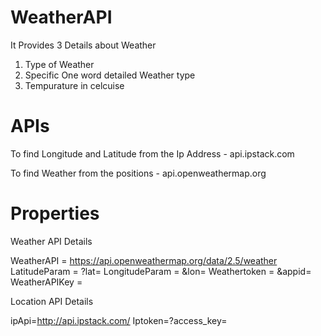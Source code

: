 # WeatherAPI
It Provides 3 Details about Weather 

1. Type of Weather
2. Specific One word detailed Weather type
3. Tempurature in celcuise

# APIs

To find Longitude and Latitude from the Ip Address - api.ipstack.com

To find Weather from the positions - api.openweathermap.org

# Properties 

Weather API Details

WeatherAPI = https://api.openweathermap.org/data/2.5/weather
LatitudeParam = ?lat=
LongitudeParam = &lon=
Weathertoken = &appid=
WeatherAPIKey = <your API KEY>


Location API Details 

ipApi=http://api.ipstack.com/
Iptoken=?access_key= <your API KEY>

